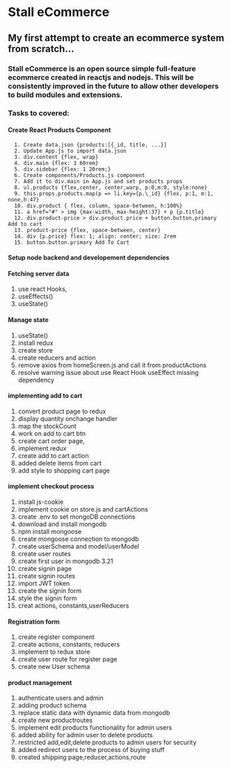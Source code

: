 # Stall eCommerce

## My first attempt to create an ecommerce system from scratch...

### Stall eCommerce is an open source simple full-feature ecommerce created in reactjs and nodejs. This will be consistently improved in the future to allow other developers to build modules and extensions.

### Tasks to covered:

#### Create React Products Component

      1. Create data.json {products:[{_id, title, ...}]
      2. Update App.js to import data.json
      3. div.content {flex, wrap}
      4. div.main {flex: 3 60rem}
      5. div.sidebar {flex: 1 20rem;}
      6. Create components/Products.js component
      7. Add it to div.main in App.js and set products props
      8. ul.products {flex,center, center,warp, p:0,m:0, style:none}
      9. this.props.products.map(p => li.key={p.\_id} {flex, p:1, m:1, none,h:47}
      10. div.product { flex, column, space-between, h:100%}
      11. a href="#" > img {max-width, max-height:37} + p {p.title}
      12. div.product-price > div.product.price + button.button.primary Add to cart
      13. product-price {flex, space-between, center}
      14. div {p.price} flex: 1; align: center; size: 2rem
      15. button.button.primary Add To Cart

#### Setup node backend and developement dependencies

#### Fetching server data

1. use react Hooks,
2. useEffects()
3. useState()

#### Manage state

1. useState()
2. install redux
3. create store
4. create reducers and action
5. remove axios from homeScreen.js and call it from productActions
6. resolve warning issue about use React Hook useEffect missing dependency

#### implementing add to cart

1. convert product page to redux
2. display quantity onchange handler
3. map the stockCount
4. work on add to cart btn
5. create cart order page,
6. implement redux
7. create add to cart action
8. added delete items from cart
9. add style to shopping cart page

#### implement checkout process

1. install js-cookie
2. implement cookie on store.js and cartActions
3. create .env to set mongoDB connections
4. download and install mongodb
5. npm install mongoose
6. create mongoose connection to mongodb
7. create userSchema and model/userModel
8. create user routes
9. create first user in mongodb
   3.21
10. create signin page
11. create signin routes
12. import JWT token
13. create the signin form
14. style the signin form
15. creat actions, constants,userReducers

#### Registration form

1. create register component
2. create actions, constants, reducers
3. implement to redux store
4. create user route for register page
5. create new User schema

#### product management

1. authenticate users and admin
2. adding product schema
3. replace static data with dynamic data from mongodb
4. create new productroutes
5. implement edit products functionality for admin users
6. added ability for admin user to delete products
7. restricted add,edit,delete products to admin users for security
8. added redirect users to the process of buying stuff
9. created shipping page,reducer,actions,route
